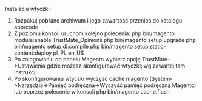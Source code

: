 Instalacja wtyczki:
1. Rozpakuj pobrane archiwum i jego zawartość przenieś do katalogu app/code
2. Z poziomu konsoli uruchom kolejno polecenia: 
php bin/magento module:enable TrustMate_Opinions
php bin/magento setup:upgrade
php bin/magento setup:di:compile
php bin/magento setup:static-content:deploy pl_PL en_US 
3. Po zalogowaniu do panelu Magento wybierz opcję TrustMate->Ustawienia gdzie możesz skonfigurować wtyczkę wg zawartej tam instrukcji
4. Po skonfigurowaniu wtyczki wyczyść cache magento (System->Narzędzia->Pamięć podręczna->Wyczyść pamięć podręczną Magento) lub poprzez polecenie w konsoli
php bin/magento cache:flush